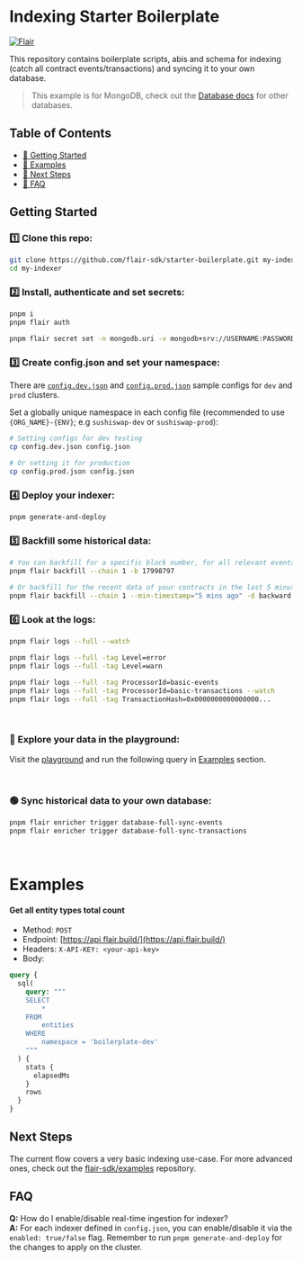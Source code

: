 # Indexing Starter Boilerplate

[![Flair](https://img.shields.io/badge/Powered%20by-Flair-ff69b4)](https://flair.dev)

This repository contains boilerplate scripts, abis and schema for indexing (catch all contract events/transactions) and syncing it to your own database.
> This example is for MongoDB, check out the [Database docs](https://docs.flair.dev/reference/database) for other databases.

## Table of Contents

- [🏁 Getting Started](#getting-started)
- [💎 Examples](#examples)
- [🚀 Next Steps](#next-steps)
- [🤔 FAQ](#faq)

## Getting Started

### 1️⃣ Clone this repo:

```bash
git clone https://github.com/flair-sdk/starter-boilerplate.git my-indexer
cd my-indexer
```

### 2️⃣ Install, authenticate and set secrets:

```bash
pnpm i
pnpm flair auth

pnpm flair secret set -n mongodb.uri -v mongodb+srv://USERNAME:PASSWORD@HOST:PORT/DB_NAME
```

### 3️⃣ Create config.json and set your namespace:

There are [`config.dev.json`](./config.dev.json) and [`config.prod.json`](./config.prod.json) sample configs for `dev` and `prod` clusters.

Set a globally unique namespace in each config file (recommended to use `{ORG_NAME}-{ENV}`; e.g `sushiswap-dev` or `sushiswap-prod`):

```bash
# Setting configs for dev testing
cp config.dev.json config.json

# Or setting it for production
cp config.prod.json config.json
```

### 4️⃣ Deploy your indexer:

```bash
pnpm generate-and-deploy
```

### 5️⃣ Backfill some historical data:

```bash
# You can backfill for a specific block number, for all relevant events and transactions:
pnpm flair backfill --chain 1 -b 17998797

# Or backfill for the recent data of your contracts in the last 5 minutes:
pnpm flair backfill --chain 1 --min-timestamp="5 mins ago" -d backward --address-csv ./contracts.csv 
```

### 6️⃣ Look at the logs:

```bash
pnpm flair logs --full --watch

pnpm flair logs --full -tag Level=error
pnpm flair logs --full -tag Level=warn

pnpm flair logs --full -tag ProcessorId=basic-events
pnpm flair logs --full -tag ProcessorId=basic-transactions --watch
pnpm flair logs --full -tag TransactionHash=0x0000000000000000...
```
<br />

### 🔵 Explore your data in the playground:

Visit the [playground](https://api.flair.build) and run the following query in [Examples](#examples) section.

<br />

### 🟢 Sync historical data to your own database:

```bash
pnpm flair enricher trigger database-full-sync-events
pnpm flair enricher trigger database-full-sync-transactions
```

<br />

# Examples

#### Get all entity types total count

- Method: `POST`
- Endpoint: [https://api.flair.build/](https://api.flair.build/)
- Headers: `X-API-KEY: <your-api-key>`
- Body:

```graphql
query {
  sql(
    query: """
    SELECT
        *
    FROM
        entities
    WHERE
        namespace = 'boilerplate-dev'
    """
  ) {
    stats {
      elapsedMs
    }
    rows
  }
}
```

## Next Steps

The current flow covers a very basic indexing use-case. For more advanced ones, check out the [flair-sdk/examples](https://github.com/flair-sdk/examples) repository.

## FAQ

**Q:** How do I enable/disable real-time ingestion for indexer? <br />
**A:** For each indexer defined in `config.json`, you can enable/disable it via the `enabled: true/false` flag. Remember to run `pnpm generate-and-deploy` for the changes to apply on the cluster. <br/><br />
